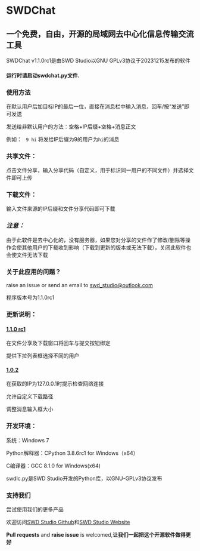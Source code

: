 # SWDChat
## 一个免费，自由，开源的局域网去中心化信息传输交流工具

SWDChat v1.1.0rc1是由SWD Studio以GNU GPLv3协议于20231215发布的软件

#### 运行时请启动swdchat.py文件.

### 使用方法
在默认用户后加目标IP的最后一位，直接在消息栏中输入消息，回车/按“发送”即可发送

发送给非默认用户的方法：空格+IP后缀+空格+消息正文

例如：
` 9 hi`
将发给IP后缀为9的用户为`hi`的消息

### 共享文件：

点击文件分享，输入分享代码（自定义，用于标识同一用户的不同文件）并选择文件即可上传

### 下载文件：

输入文件来源的IP后缀和文件分享代码即可下载

### _注意：_

由于此软件是去中心化的，没有服务器，如果您对分享的文件作了修改/删除等操作会使其他用户的下载收到影响（下载到更新的版本或无法下载），关闭此软件也会使文件无法下载

### 关于此应用的问题？

raise an issue or send an email to <swd_studio@outlook.com>

程序版本号为1.1.0rc1

### 更新说明：
#### [1.1.0 rc1](https://github.com/swdstudio/swdchat/releases/tag/v1.1.0rc1 "前往")

在文件分享及下载窗口将回车与提交按钮绑定

提供下拉列表框选择不同的用户

#### [1.0.2](https://github.com/swdstudio/swdchat/releases/tag/1.0.2 "前往")

在获取的IP为127.0.0.1时提示检查网络连接

允许自定义下载路径

调整消息输入框大小


### 开发环境：
系统：Windows 7

Python解释器：CPython 3.8.6rc1 for Windows（x64）

C编译器：GCC 8.1.0 for Windows(x64)

swdlc.py是SWD Studio开发的Python库，以GNU-GPLv3协议发布

### 支持我们
尝试使用我们的更多产品

欢迎访问[SWD Studio Github](https://github.com/swdstudio "访问我们的github")和[SWD Studio Website](http://swd-go.ysepan.com "访问我们的国内下载站")

**Pull requests** and **raise issue** is welcomed,**让我们一起把这个开源软件做得更好**
